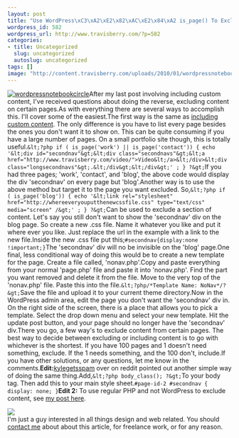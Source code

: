 ```yaml
--- 
layout: post
title: "Use WordPress\xC3\xA2\xE2\x82\xAC\xE2\x84\xA2 is_page() To Exclude Content"
wordpress_id: 582
wordpress_url: http://www.travisberry.com/?p=582
categories: 
- title: Uncategorized
  slug: uncategorized
  autoslug: uncategorized
tags: []
image: "http://content.travisberry.com/uploads/2010/01/wordpressnotebookcircle.jpg"
---
```

[![](http://content.travisberry.com/uploads/2010/01/wordpressnotebookcircle.jpg "wordpressnotebookcircle")](http://www.flickr.com/photos/nbachiyski/2186228674/)After my last post involving including custom content, I've received questions about doing the reverse, excluding content on certain pages.As with everything there are several ways to accomplish this. I'll cover some of the easiest.<!--more-->The first way is the same as [including custom content](http://www.travisberry.com/2010/01/use-wordpress-is_page-to-display-custom-content/). The only difference is you have to list every page besides the ones you don't want it to show on. This can be quite consuming if you have a large number of pages. On a small portfolio site though, this is totally useful.``&lt;?php if ( is_page('work') || is_page('contact')) { echo '&lt;div id="secondnav"&gt;&lt;div class="secondnavs"&gt;&lt;a href="http://www.travisberry.com/video/">Video&lt;/a>&lt;/div>&lt;div class="longsecondnavs"&gt;.&lt;/div&gt;&lt;/div&gt;' ; } ?&gt;``If you had three pages; 'work', 'contact', and 'blog', the above code would display the div 'secondnav' on every page but 'blog'.Another way is to use the above method but target it to the page you want excluded. So,``&lt;?php if ( is_page('blog')) { echo '&lt;link rel="stylesheet" href="http://whereeveryouputthenewcssfile.css" type="text/css" media="screen" /&gt;' ; } ?&gt;``Can be used to exclude a section of content. Let's say you still don't want to show the 'secondnav' div on the blog page. So create a new .css file. Name it whatever you like and put it where ever you like. Just replace the url in the example with a link to the new file.Inside the new .css file put this;``#secondnav{display:none !important;}``The 'secondnav' div will no be invisible on the 'blog' page.One final, less conditional way of doing this would be to create a new template for the page. Create a file called, 'nonav.php'.Copy and paste everything from your normal 'page.php' file and paste it into 'nonav.php'. Find the part you want removed and delete it from the file. Move to the very top of the 'nonav.php' file. Paste this into the file.``&lt;?php/*Template Name: NoNav*/?&gt;``Save the file and upload it to your current theme directory.Now in the WordPress admin area, edit the page you don't want the 'secondnav' div in. On the right side of the screen, there is a place that allows you to pick a template. Select the drop down menu and select your new template. Hit the update post button, and your page should no longer have the 'secondnav' div.There you go, a few way's to exclude content from certain pages. The best way to decide between excluding or including content is to go with whichever is the shortest. If you have 100 pages and 1 doesn't need something, exclude. If the 1 needs something, and the 100 don't, include.If you have other solutions, or any questions, let me know in the comments.**Edit:**[kylegetsspam](http://www.reddit.com/user/kylegetsspam) over on reddit pointed out another simple way of doing the same thing.Add,``&lt;?php body_class(); ?&gt;``To your body tag. Then add this to your main style sheet.``#page-id-2 #secondnav { display: none; }``**Edit 2:** To use regular PHP and not WordPress to exclude content, see [my post here](http://www.travisberry.com/2010/10/if-is_page-with-regular-php/).<script>utmx_section("contact1")</script><div id="contactme"><div class="avatar">![](http://www.gravatar.com/avatar/c9e8248c1237949b66a735bed64ae841?s=32&d=identicon&r=G)</div>I'm just a guy interested in all things design and web related. You should [contact me](http://www.travisberry.com/contact/) about about this article, for freelance work, or for any reason.</div>
